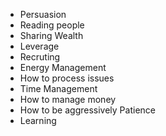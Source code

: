 - Persuasion
- Reading people
- Sharing Wealth
- Leverage
- Recruting
- Energy Management
- How to process issues
- Time Management
- How to manage money
- How to be aggressively Patience
- Learning